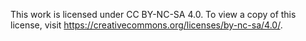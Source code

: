 This work is licensed under CC BY-NC-SA 4.0. To view a copy of this license, visit https://creativecommons.org/licenses/by-nc-sa/4.0/.
